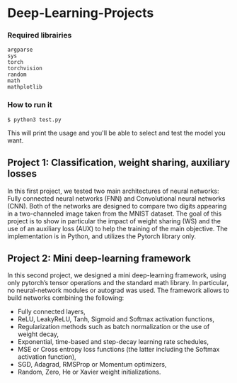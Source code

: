 # Deep-Learning-Projects

### Required librairies
```
argparse
sys
torch
torchvision
random
math
mathplotlib
```

### How to run it
```
$ python3 test.py 
```
This will print the usage and you'll be able to select and test the model you want.

## Project 1: Classification, weight sharing, auxiliary losses
In this first project, we tested two main  architectures of neural networks: Fully connected neural networks (FNN) and Convolutional neural networks (CNN). Both of the networks  are designed to compare two digits appearing in a two-channeled image taken from the MNIST dataset. The goal of this project is to show in particular the impact of weight sharing (WS) and the use of an auxiliary loss (AUX) to help the training of the main objective. The implementation is in Python, and utilizes the Pytorch library only.

## Project 2: Mini deep-learning framework
In this second project, we designed a mini deep-learning framework, using only pytorch’s tensor operations and the standard math library. In particular, no neural-network modules or autograd was used.
The framework allows to build networks combining the following:
- Fully connected layers,
- ReLU, LeakyReLU, Tanh, Sigmoid and Softmax activation functions,
- Regularization methods such as batch normalization or the use of weight decay,
- Exponential, time-based and step-decay learning rate schedules,
- MSE or Cross entropy loss functions (the latter including the Softmax activation function),
- SGD, Adagrad, RMSProp or Momentum optimizers,
- Random, Zero, He or Xavier weight initializations.
